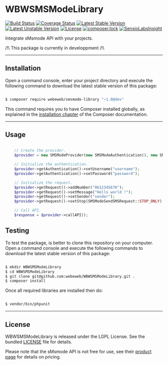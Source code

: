 WBWSMSModeLibrary
=================

[![Build Status](https://travis-ci.org/webeweb/WBWSMSModeLibrary.svg?branch=master)](https://travis-ci.org/webeweb/WBWSMSModeLibrary) [![Coverage Status](https://coveralls.io/repos/github/webeweb/WBWSMSModeLibrary/badge.svg?branch=master)](https://coveralls.io/github/webeweb/WBWSMSModeLibrary?branch=master) [![Latest Stable Version](https://poser.pugx.org/webeweb/smsmode-library/v/stable)](https://packagist.org/packages/webeweb/smsmode-library) [![Latest Unstable Version](https://poser.pugx.org/webeweb/smsmode-library/v/unstable)](https://packagist.org/packages/webeweb/smsmode-library) [![License](https://poser.pugx.org/webeweb/smsmode-library/license)](https://packagist.org/packages/webeweb/smsmode-library) [![composer.lock](https://poser.pugx.org/webeweb/smsmode-library/composerlock)](https://packagist.org/packages/webeweb/smsmode-library) [![SensioLabsInsight](https://insight.sensiolabs.com/projects/78a746c0-f837-4f8f-94c7-32c426d21f65/mini.png)](https://insight.sensiolabs.com/projects/78a746c0-f837-4f8f-94c7-32c426d21f65)

Integrate sMsmode API with your projects.

/!\ This package is currently in developpment /!\

---

## Installation

Open a command console, enter your project directory and execute the following
command to download the latest stable version of this package:

```bash

$ composer require webeweb/smsmode-library "~1.0@dev"

```

This command requires you to have Composer installed globally, as explained
in the [installation chapter](https://getcomposer.org/doc/00-intro.md) of the
Composer documentation.

---

## Usage

```php

	// Create the provider.
	$provider = new SMSModeProvider(new SMSModeAuthentication(), new SMSModeSendSMSRequest());

	// Initialize the authentication.
	$provider->getAuthentication()->setUsername("username");
	$provider->getAuthentication()->setPassword("password");

	// Initialize the request.
	$provider->getRequest()->addNumber("0612345678");
	$provider->getRequest()->setMessage("Hello world !");
	$provider->getRequest()->setSender("sender");
	$provider->getRequest()->setStop(SMSModeSendSMSRequest::STOP_ONLY);

	// Call API.
	$response = $provider->callAPI();

```

## Testing

To test the package, is better to clone this repository on your computer.
Open a command console and execute the following commands to download the latest
stable version of this package:

```bash

$ mkdir WBWSMSModeLibrary
$ cd WBWSMSModeLibrary
$ git clone git@github.com:webeweb/WBWSMSModeLibrary.git .
$ composer install

```

Once all required libraries are installed then do:

```bash

$ vendor/bin/phpunit

```

---

## License

WBWSMSModeLibrary is released under the LGPL License. See the bundled [LICENSE](LICENSE)
file for details.

Please note that the sMsmode API is not free for use, see their
[product page](https://www.smsmode.com/tarifs-sms/) for details on pricing.

